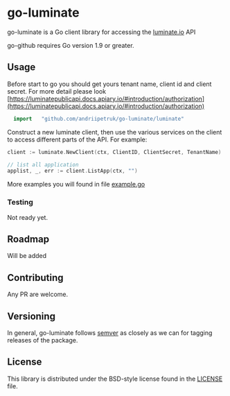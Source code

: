 # go-luminate
go-luminate is a Go client library for accessing the  [luminate.io](https://luminate.io/) API

go-github requires Go version 1.9 or greater.


## Usage ##

Before start to go you should get yours tenant name, client id and client secret.
For more detail please look  [https://luminatepublicapi.docs.apiary.io/#introduction/authorization](https://luminatepublicapi.docs.apiary.io/#introduction/authorization)

```go
  import   "github.com/andriipetruk/go-luminate/luminate"
```

Construct a new luminate client, then use the various services on the client to
access different parts of the  API. For example:

```go
client := luminate.NewClient(ctx, ClientID, ClientSecret, TenantName)

// list all application
applist, _, err := client.ListApp(ctx, "")
```

More examples you will found in file [example.go](./example.go)


###  Testing ###

Not ready yet.

## Roadmap ##

Will be added

## Contributing ##
Any PR are welcome.

## Versioning ##

In general, go-luminate follows [semver](https://semver.org/) as closely as we
can for tagging releases of the package. 

## License ##

This library is distributed under the BSD-style license found in the [LICENSE](./LICENSE)
file.
